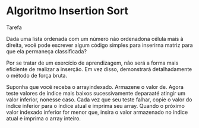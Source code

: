 # Algoritmo Insertion Sort

Tarefa

Dada uma lista ordenada com um número não ordenadona célula mais à direita, você pode escrever algum código simples para inserirna matriz para que ela permaneça classificada?

Por se tratar de um exercício de aprendizagem, não será a forma mais eficiente de realizar a inserção. Em vez disso, demonstrará detalhadamente o método de força bruta.

Suponha que você receba o arrayindexado. Armazene o valor de. Agora teste valores de índice mais baixos sucessivamente deparaaté atingir um valor inferior, nonesse caso. Cada vez que seu teste falhar, copie o valor do índice inferior para o índice atual e imprima seu array. Quando o próximo valor indexado inferior for menor que, insira o valor armazenado no índice atual e imprima o array inteiro.
